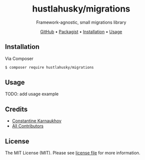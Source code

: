 <div align="center">

# hustlahusky/migrations

Framework-agnostic, small migrations library

[GitHub][link-github] •
[Packagist][link-packagist] •
[Installation](#installation) •
[Usage](#usage)

</div>

## Installation

Via Composer

```bash
$ composer require hustlahusky/migrations
```

## Usage

TODO: add usage example

## Credits

- [Constantine Karnaukhov][link-author]
- [All Contributors][link-contributors]

## License

The MIT License (MIT). Please see [license file](LICENSE.md) for more information.

[link-github]: https://github.com/hustlahusky/migrations
[link-packagist]: https://packagist.org/packages/hustlahusky/migrations
[link-author]: https://github.com/hustlahusky
[link-contributors]: ../../contributors
